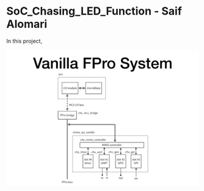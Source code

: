 # SoC_Chasing_LED_Function - Saif Alomari

In this project, 

<img src='./pictures/file_hierarchy.jpg' width='800'>
